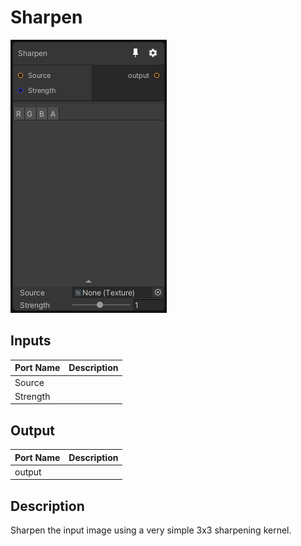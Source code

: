 # Sharpen
![Mixture.Sharpen](../../images/Mixture.Sharpen.png)
## Inputs
Port Name | Description
--- | ---
Source | 
Strength | 

## Output
Port Name | Description
--- | ---
output | 

## Description
Sharpen the input image using a very simple 3x3 sharpening kernel.

